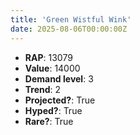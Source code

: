 ```yaml
---
title: 'Green Wistful Wink'
date: 2025-08-06T00:00:00Z
---
```

- **RAP**: 13079
- **Value**: 14000
- **Demand level**: 3
- **Trend**: 2
- **Projected?**: True
- **Hyped?**: True
- **Rare?**: True
